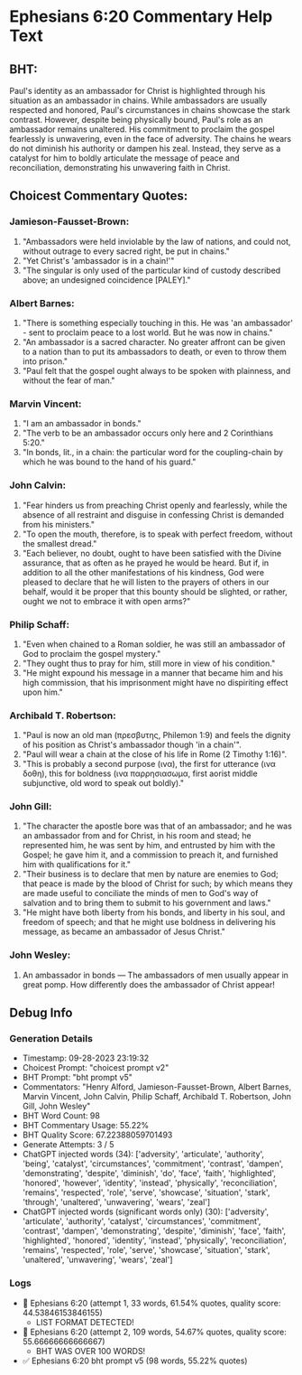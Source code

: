 # Ephesians 6:20 Commentary Help Text

## BHT:
Paul's identity as an ambassador for Christ is highlighted through his situation as an ambassador in chains. While ambassadors are usually respected and honored, Paul's circumstances in chains showcase the stark contrast. However, despite being physically bound, Paul's role as an ambassador remains unaltered. His commitment to proclaim the gospel fearlessly is unwavering, even in the face of adversity. The chains he wears do not diminish his authority or dampen his zeal. Instead, they serve as a catalyst for him to boldly articulate the message of peace and reconciliation, demonstrating his unwavering faith in Christ.

## Choicest Commentary Quotes:
### Jamieson-Fausset-Brown:
1. "Ambassadors were held inviolable by the law of nations, and could not, without outrage to every sacred right, be put in chains."
2. "Yet Christ's 'ambassador is in a chain!'"
3. "The singular is only used of the particular kind of custody described above; an undesigned coincidence [PALEY]."

### Albert Barnes:
1. "There is something especially touching in this. He was 'an ambassador' - sent to proclaim peace to a lost world. But he was now in chains."
2. "An ambassador is a sacred character. No greater affront can be given to a nation than to put its ambassadors to death, or even to throw them into prison."
3. "Paul felt that the gospel ought always to be spoken with plainness, and without the fear of man."

### Marvin Vincent:
1. "I am an ambassador in bonds."
2. "The verb to be an ambassador occurs only here and 2 Corinthians 5:20."
3. "In bonds, lit., in a chain: the particular word for the coupling-chain by which he was bound to the hand of his guard."

### John Calvin:
1. "Fear hinders us from preaching Christ openly and fearlessly, while the absence of all restraint and disguise in confessing Christ is demanded from his ministers."
2. "To open the mouth, therefore, is to speak with perfect freedom, without the smallest dread."
3. "Each believer, no doubt, ought to have been satisfied with the Divine assurance, that as often as he prayed he would be heard. But if, in addition to all the other manifestations of his kindness, God were pleased to declare that he will listen to the prayers of others in our behalf, would it be proper that this bounty should be slighted, or rather, ought we not to embrace it with open arms?"

### Philip Schaff:
1. "Even when chained to a Roman soldier, he was still an ambassador of God to proclaim the gospel mystery."
2. "They ought thus to pray for him, still more in view of his condition."
3. "He might expound his message in a manner that became him and his high commission, that his imprisonment might have no dispiriting effect upon him."

### Archibald T. Robertson:
1. "Paul is now an old man (πρεσβυτης, Philemon 1:9) and feels the dignity of his position as Christ's ambassador though 'in a chain'".
2. "Paul will wear a chain at the close of his life in Rome (2 Timothy 1:16)".
3. "This is probably a second purpose (ινα), the first for utterance (ινα δοθη), this for boldness (ινα παρρησιασωμα, first aorist middle subjunctive, old word to speak out boldly)."


### John Gill:
1. "The character the apostle bore was that of an ambassador; and he was an ambassador from and for Christ, in his room and stead; he represented him, he was sent by him, and entrusted by him with the Gospel; he gave him it, and a commission to preach it, and furnished him with qualifications for it."
2. "Their business is to declare that men by nature are enemies to God; that peace is made by the blood of Christ for such; by which means they are made useful to conciliate the minds of men to God's way of salvation and to bring them to submit to his government and laws."
3. "He might have both liberty from his bonds, and liberty in his soul, and freedom of speech; and that he might use boldness in delivering his message, as became an ambassador of Jesus Christ."

### John Wesley:
1. An ambassador in bonds — The ambassadors of men usually appear in great pomp. How differently does the ambassador of Christ appear!


## Debug Info
### Generation Details
- Timestamp: 09-28-2023 23:19:32
- Choicest Prompt: "choicest prompt v2"
- BHT Prompt: "bht prompt v5"
- Commentators: "Henry Alford, Jamieson-Fausset-Brown, Albert Barnes, Marvin Vincent, John Calvin, Philip Schaff, Archibald T. Robertson, John Gill, John Wesley"
- BHT Word Count: 98
- BHT Commentary Usage: 55.22%
- BHT Quality Score: 67.22388059701493
- Generate Attempts: 3 / 5
- ChatGPT injected words (34):
	['adversity', 'articulate', 'authority', 'being', 'catalyst', 'circumstances', 'commitment', 'contrast', 'dampen', 'demonstrating', 'despite', 'diminish', 'do', 'face', 'faith', 'highlighted', 'honored', 'however', 'identity', 'instead', 'physically', 'reconciliation', 'remains', 'respected', 'role', 'serve', 'showcase', 'situation', 'stark', 'through', 'unaltered', 'unwavering', 'wears', 'zeal']
- ChatGPT injected words (significant words only) (30):
	['adversity', 'articulate', 'authority', 'catalyst', 'circumstances', 'commitment', 'contrast', 'dampen', 'demonstrating', 'despite', 'diminish', 'face', 'faith', 'highlighted', 'honored', 'identity', 'instead', 'physically', 'reconciliation', 'remains', 'respected', 'role', 'serve', 'showcase', 'situation', 'stark', 'unaltered', 'unwavering', 'wears', 'zeal']

### Logs
- 🔄 Ephesians 6:20 (attempt 1, 33 words, 61.54% quotes, quality score: 44.53846153846155) 
	- LIST FORMAT DETECTED!
- 🔄 Ephesians 6:20 (attempt 2, 109 words, 54.67% quotes, quality score: 55.66666666666667) 
	- BHT WAS OVER 100 WORDS!
- ✅ Ephesians 6:20 bht prompt v5 (98 words, 55.22% quotes)